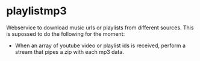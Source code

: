 # playlistmp3

Webservice to download music urls or playlists from different sources.
This is supossed to do the following for the moment:
- When an array of youtube video or playlist ids is received, perform a stream that pipes a zip with each mp3 data.